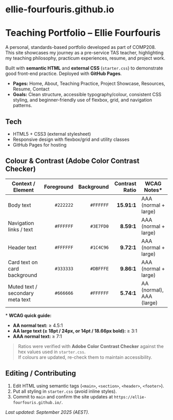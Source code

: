 # ellie-fourfouris.github.io

# Teaching Portfolio – Ellie Fourfouris

A personal, standards-based portfolio developed as part of COMP208.  
This site showcases my journey as a pre-service TAS teacher, highlighting my teaching philosophy, practicum experiences, resume, and project work.  

Built with **semantic HTML** and **external CSS** (`starter.css`) to demonstrate good front-end practice. Deployed with **GitHub Pages**.  

- **Pages:** Home, About, Teaching Practice, Project Showcase, Resources, Resume, Contact  
- **Goals:** Clean structure, accessible typography/colour, consistent CSS styling, and beginner-friendly use of flexbox, grid, and navigation patterns.  

## Tech
- HTML5 + CSS3 (external stylesheet)  
- Responsive design with flexbox/grid and utility classes  
- GitHub Pages for hosting  

## Colour & Contrast (Adobe Color Contrast Checker)

| Context / Element                  | Foreground | Background | Contrast Ratio | WCAG Notes* |
|-----------------------------------|-----------:|-----------:|---------------:|-------------|
| Body text                         | `#222222`  | `#FFFFFF`  | **15.91:1**    | AAA (normal + large) |
| Navigation links / text           | `#FFFFFF`  | `#3E7FD0`  | **8.59:1**     | AAA (normal + large) |
| Header text                       | `#FFFFFF`  | `#1C4C96`  | **9.72:1**     | AAA (normal + large) |
| Card text on card background      | `#333333`  | `#DBFFFE`  | **9.86:1**     | AAA (normal + large) |
| Muted text / secondary meta text  | `#666666`  | `#FFFFFF`  | **5.74:1**     | AA (normal), AAA (large) |

\* **WCAG quick guide:**  
- **AA normal text:** ≥ 4.5:1  
- **AA large text (≥ 18pt / 24px, or 14pt / 18.66px bold):** ≥ 3:1  
- **AAA normal text:** ≥ 7:1  

> Ratios were verified with **Adobe Color Contrast Checker** against the hex values used in `starter.css`.  
> If colours are updated, re-check them to maintain accessibility.  

## Editing / Contributing
1. Edit HTML using semantic tags (`<main>`, `<section>`, `<header>`, `<footer>`).  
2. Put all styling in `starter.css` (avoid inline styles).  
3. Commit to `main` and confirm the site updates at `https://ellie-fourfouris.github.io/`.  

_Last updated: September 2025 (AEST)._  
